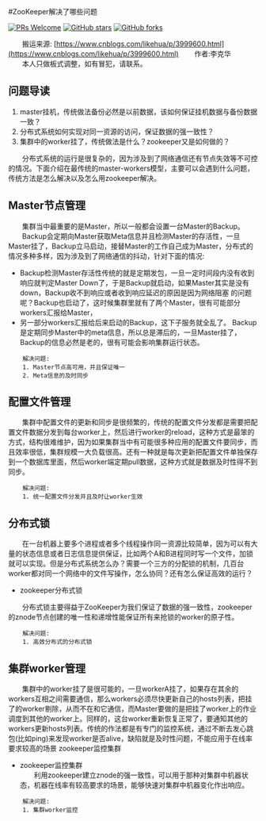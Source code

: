 #ZooKeeper解决了哪些问题

[![PRs Welcome](https://img.shields.io/badge/PRs-welcome-brightgreen.svg)](https://github.com/zmczmckkk/Distributed-System-Study/pulls)
[![GitHub stars](https://img.shields.io/github/stars/zmczmckkk/Distributed-System-Study.svg?style=social&label=Stars)](https://github.com/zmczmckkk/Distributed-System-Study)
[![GitHub forks](https://img.shields.io/github/forks/zmczmckkk/Distributed-System-Study.svg?style=social&label=Fork)](https://github.com/zmczmckkk/Distributed-System-Study)
          
　　搬运来源:
   [https://www.cnblogs.com/likehua/p/3999600.html](https://www.cnblogs.com/likehua/p/3999600.html)
   　　作者:李克华  
   　　本人只做板式调整，如有冒犯，请联系。
## 问题导读
  1. master挂机，传统做法备份必然是以前数据，该如何保证挂机数据与备份数据一致？
  2. 分布式系统如何实现对同一资源的访问，保证数据的强一致性？
  3. 集群中的worker挂了，传统做法是什么？zookeeper又是如何做的？  
  
　　分布式系统的运行是很复杂的，因为涉及到了网络通信还有节点失效等不可控的情况。下面介绍在最传统的master-workers模型，主要可以会遇到什么问题，传统方法是怎么解决以及怎么用zookeeper解决。

## Master节点管理
　　集群当中最重要的是Master，所以一般都会设置一台Master的Backup。  
　　Backup会定期向Master获取Meta信息并且检测Master的存活性，一旦Master挂了，Backup立马启动，接替Master的工作自己成为Master，分布式的情况多种多样，因为涉及到了网络通信的抖动，针对下面的情况:
* Backup检测Master存活性传统的就是定期发包，一旦一定时间段内没有收到响应就判定Master Down了，于是Backup就启动，如果Master其实是没有down，Backup收不到响应或者收到响应延迟的原因是因为网络阻塞
的问题呢？Backup也启动了，这时候集群里就有了两个Master，很有可能部分workers汇报给Master，
* 另一部分workers汇报给后来启动的Backup，这下子服务就全乱了。
Backup是定期同步Master中的meta信息，所以总是滞后的，一旦Master挂了，Backup的信息必然是老的，很有可能会影响集群运行状态。  
```
    解决问题:   
    1. Master节点高可用，并且保证唯一
    2. Meta信息的及时同步
```
## 配置文件管理
　　集群中配置文件的更新和同步是很频繁的，传统的配置文件分发都是需要把配置文件数据分发到每台worker上，然后进行worker的reload，这种方式是最笨的方式，结构很难维护，因为如果集群当中有可能很多种应用的配置文件要同步，而且效率很低，集群规模一大负载很高。还有一种就是每次更新把配置文件单独保存到一个数据库里面，然后worker端定期pull数据，这种方式就是数据及时性得不到同步。
```
    解决问题:   
    1. 统一配置文件分发并且及时让worker生效
```
## 分布式锁
　　在一台机器上要多个进程或者多个线程操作同一资源比较简单，因为可以有大量的状态信息或者日志信息提供保证，比如两个A和B进程同时写一个文件，加锁就可以实现。但是分布式系统怎么办？需要一个三方的分配锁的机制，几百台worker都对同一个网络中的文件写操作，怎么协同？还有怎么保证高效的运行？
* zookeeper分布式锁

　　分布式锁主要得益于ZooKeeper为我们保证了数据的强一致性，zookeeper的znode节点创建的唯一性和递增性能保证所有来抢锁的worker的原子性。
```
    解决问题:   
    1. 高效分布式的分布式锁
```
## 集群worker管理
　　集群中的worker挂了是很可能的，一旦workerA挂了，如果存在其余的workers互相之间需要通信，那么workers必须尽快更新自己的hosts列表，把挂了的worker剔除，从而不在和它通信，而Master要做的是把挂了worker上的作业调度到其他的worker上。同样的，这台worker重新恢复正常了，要通知其他的workers更新hosts列表。传统的作法都是有专门的监控系统，通过不断去发心跳包(比如ping)来发现worker是否alive，缺陷就是及时性问题，不能应用于在线率要求较高的场景
zookeeper监控集群

* zookeeper监控集群  
　　利用zookeeper建立znode的强一致性，可以用于那种对集群中机器状态，机器在线率有较高要求的场景，能够快速对集群中机器变化作出响应。
```
    解决问题:   
    1. 集群worker监控
```
